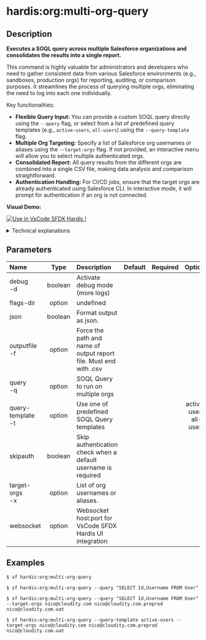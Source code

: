 <!-- This file has been generated with command 'sf hardis:doc:plugin:generate'. Please do not update it manually or it may be overwritten -->
# hardis:org:multi-org-query

## Description


**Executes a SOQL query across multiple Salesforce organizations and consolidates the results into a single report.**

This command is highly valuable for administrators and developers who need to gather consistent data from various Salesforce environments (e.g., sandboxes, production orgs) for reporting, auditing, or comparison purposes. It streamlines the process of querying multiple orgs, eliminating the need to log into each one individually.

Key functionalities:

- **Flexible Query Input:** You can provide a custom SOQL query directly using the `--query` flag, or select from a list of predefined query templates (e.g., `active-users`, `all-users`) using the `--query-template` flag.
- **Multiple Org Targeting:** Specify a list of Salesforce org usernames or aliases using the `--target-orgs` flag. If not provided, an interactive menu will allow you to select multiple authenticated orgs.
- **Consolidated Report:** All query results from the different orgs are combined into a single CSV file, making data analysis and comparison straightforward.
- **Authentication Handling:** For CI/CD jobs, ensure that the target orgs are already authenticated using Salesforce CLI. In interactive mode, it will prompt for authentication if an org is not connected.

**Visual Demo:**

[![Use in VsCode SFDX Hardis !](https://github.com/hardisgroupcom/sfdx-hardis/raw/main/docs/assets/images/multi-org-query-demo.gif)](https://marketplace.visualstudio.com/items?itemName=NicolasVuillamy.vscode-sfdx-hardis)

<details>
<summary>Technical explanations</summary>

The command's technical implementation involves:

- **Org Authentication and Connection:** It uses `AuthInfo.create` and `Connection.create` to establish connections to each target Salesforce org. It also leverages `makeSureOrgIsConnected` and `promptOrgList` for interactive org selection and authentication checks.
- **SOQL Query Execution (Bulk API):** It executes the specified SOQL query against each connected org using `bulkQuery` for efficient data retrieval, especially for large datasets.
- **Data Aggregation:** It collects the records from each org's query result and adds metadata about the source org (instance URL, alias, username) to each record, enabling easy identification of data origin in the consolidated report.
- **Report Generation:** It uses `generateCsvFile` to create the final CSV report and `generateReportPath` to determine the output file location.
- **Interactive Prompts:** The `prompts` library is used to guide the user through selecting a query template or entering a custom query, and for selecting target orgs if not provided as command-line arguments.
- **Error Handling:** It logs errors for any orgs where the query fails, ensuring that the overall process continues and provides a clear summary of successes and failures.
</details>


## Parameters

| Name                  |  Type   | Description                                                       | Default | Required |          Options           |
|:----------------------|:-------:|:------------------------------------------------------------------|:-------:|:--------:|:--------------------------:|
| debug<br/>-d          | boolean | Activate debug mode (more logs)                                   |         |          |                            |
| flags-dir             | option  | undefined                                                         |         |          |                            |
| json                  | boolean | Format output as json.                                            |         |          |                            |
| outputfile<br/>-f     | option  | Force the path and name of output report file. Must end with .csv |         |          |                            |
| query<br/>-q          | option  | SOQL Query to run on multiple orgs                                |         |          |                            |
| query-template<br/>-t | option  | Use one of predefined SOQL Query templates                        |         |          | active-users<br/>all-users |
| skipauth              | boolean | Skip authentication check when a default username is required     |         |          |                            |
| target-orgs<br/>-x    | option  | List of org usernames or aliases.                                 |         |          |                            |
| websocket             | option  | Websocket host:port for VsCode SFDX Hardis UI integration         |         |          |                            |

## Examples

```shell
$ sf hardis:org:multi-org-query
```

```shell
$ sf hardis:org:multi-org-query --query "SELECT Id,Username FROM User"
```

```shell
$ sf hardis:org:multi-org-query --query "SELECT Id,Username FROM User" --target-orgs nico@cloudity.com nico@cloudity.com.preprod nico@cloudity.com.uat
```

```shell
$ sf hardis:org:multi-org-query --query-template active-users --target-orgs nico@cloudity.com nico@cloudity.com.preprod nico@cloudity.com.uat
```


